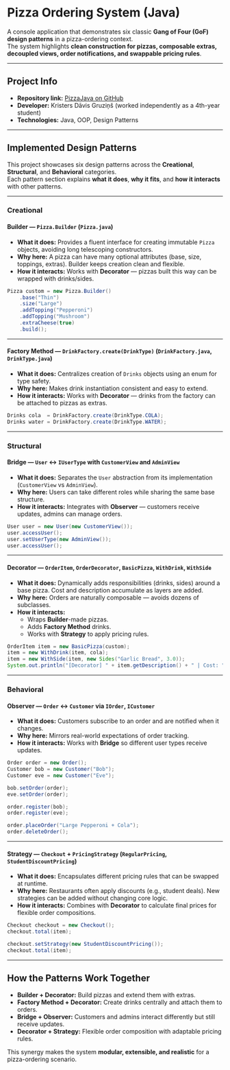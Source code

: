 # Pizza Ordering System (Java)

A console application that demonstrates six classic **Gang of Four (GoF) design patterns** in a pizza-ordering context.  
The system highlights **clean construction for pizzas, composable extras, decoupled views, order notifications, and swappable pricing rules**.

---

## Project Info

- **Repository link:** [PizzaJava on GitHub](https://github.com/animepuika/PizzaJava)  
- **Developer:** Kristers Dāvis Gruziņš (worked independently as a 4th-year student)  
- **Technologies:** Java, OOP, Design Patterns  

---

## Implemented Design Patterns

This project showcases six design patterns across the **Creational**, **Structural**, and **Behavioral** categories.  
Each pattern section explains **what it does**, **why it fits**, and **how it interacts** with other patterns.

---

### Creational

#### Builder — `Pizza.Builder` (`Pizza.java`)
- **What it does:** Provides a fluent interface for creating immutable `Pizza` objects, avoiding long telescoping constructors.  
- **Why here:** A pizza can have many optional attributes (base, size, toppings, extras). Builder keeps creation clean and flexible.  
- **How it interacts:** Works with **Decorator** — pizzas built this way can be wrapped with drinks/sides.

```java
Pizza custom = new Pizza.Builder()
    .base("Thin")
    .size("Large")
    .addTopping("Pepperoni")
    .addTopping("Mushroom")
    .extraCheese(true)
    .build();
```

---

#### Factory Method — `DrinkFactory.create(DrinkType)` (`DrinkFactory.java`, `DrinkType.java`)
- **What it does:** Centralizes creation of `Drinks` objects using an enum for type safety.  
- **Why here:** Makes drink instantiation consistent and easy to extend.  
- **How it interacts:** Works with **Decorator** — drinks from the factory can be attached to pizzas as extras.

```java
Drinks cola  = DrinkFactory.create(DrinkType.COLA);
Drinks water = DrinkFactory.create(DrinkType.WATER);
```

---

### Structural

#### Bridge — `User` ↔ `IUserType` with `CustomerView` and `AdminView`
- **What it does:** Separates the `User` abstraction from its implementation (`CustomerView` vs `AdminView`).  
- **Why here:** Users can take different roles while sharing the same base structure.  
- **How it interacts:** Integrates with **Observer** — customers receive updates, admins can manage orders.

```java
User user = new User(new CustomerView());
user.accessUser();
user.setUserType(new AdminView());
user.accessUser();
```

---

#### Decorator — `OrderItem`, `OrderDecorator`, `BasicPizza`, `WithDrink`, `WithSide`
- **What it does:** Dynamically adds responsibilities (drinks, sides) around a base pizza. Cost and description accumulate as layers are added.  
- **Why here:** Orders are naturally composable — avoids dozens of subclasses.  
- **How it interacts:**  
  - Wraps **Builder**-made pizzas.  
  - Adds **Factory Method** drinks.  
  - Works with **Strategy** to apply pricing rules.

```java
OrderItem item = new BasicPizza(custom);
item = new WithDrink(item, cola);
item = new WithSide(item, new Sides("Garlic Bread", 3.0));
System.out.println("[Decorator] " + item.getDescription() + " | Cost: " + item.getCost());
```

---

### Behavioral

#### Observer — `Order` ↔ `Customer` via `IOrder`, `ICustomer`
- **What it does:** Customers subscribe to an order and are notified when it changes.  
- **Why here:** Mirrors real-world expectations of order tracking.  
- **How it interacts:** Works with **Bridge** so different user types receive updates.

```java
Order order = new Order();
Customer bob = new Customer("Bob");
Customer eve = new Customer("Eve");

bob.setOrder(order); 
eve.setOrder(order);

order.register(bob); 
order.register(eve);

order.placeOrder("Large Pepperoni + Cola");
order.deleteOrder();
```

---

#### Strategy — `Checkout` + `PricingStrategy` (`RegularPricing`, `StudentDiscountPricing`)
- **What it does:** Encapsulates different pricing rules that can be swapped at runtime.  
- **Why here:** Restaurants often apply discounts (e.g., student deals). New strategies can be added without changing core logic.  
- **How it interacts:** Combines with **Decorator** to calculate final prices for flexible order compositions.

```java
Checkout checkout = new Checkout();
checkout.total(item); 

checkout.setStrategy(new StudentDiscountPricing());
checkout.total(item);
```

---

## How the Patterns Work Together

- **Builder + Decorator:** Build pizzas and extend them with extras.  
- **Factory Method + Decorator:** Create drinks centrally and attach them to orders.  
- **Bridge + Observer:** Customers and admins interact differently but still receive updates.  
- **Decorator + Strategy:** Flexible order composition with adaptable pricing rules.  

This synergy makes the system **modular, extensible, and realistic** for a pizza-ordering scenario. 

